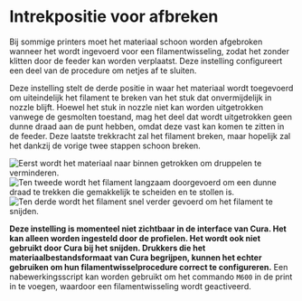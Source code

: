 Intrekpositie voor afbreken
====
Bij sommige printers moet het materiaal schoon worden afgebroken wanneer het wordt ingevoerd voor een filamentwisseling, zodat het zonder klitten door de feeder kan worden verplaatst. Deze instelling configureert een deel van de procedure om netjes af te sluiten.

Deze instelling stelt de derde positie in waar het materiaal wordt toegevoerd om uiteindelijk het filament te breken van het stuk dat onvermijdelijk in nozzle blijft. Hoewel het stuk in nozzle niet kan worden uitgetrokken vanwege de gesmolten toestand, mag het deel dat wordt uitgetrokken geen dunne draad aan de punt hebben, omdat deze vast kan komen te zitten in de feeder. Deze laatste trekkracht zal het filament breken, maar hopelijk zal het dankzij de vorige twee stappen schoon breken.

![Eerst wordt het materiaal naar binnen getrokken om druppelen te verminderen.](../../../articles/images/filament_switch_anti_ooze.svg)
![Ten tweede wordt het filament langzaam doorgevoerd om een ​​dunne draad te trekken die gemakkelijk te scheiden en te stollen is.](../../../articles/images/filament_switch_break_preparation.svg)
![Ten derde wordt het filament snel verder gevoerd om het filament te snijden.](../../../articles/images/filament_switch_break.svg)

**Deze instelling is momenteel niet zichtbaar in de interface van Cura. Het kan alleen worden ingesteld door de profielen. Het wordt ook niet gebruikt door Cura bij het snijden. Drukkers die het materiaalbestandsformaat van Cura begrijpen, kunnen het echter gebruiken om hun filamentwisselprocedure correct te configureren.**
Een nabewerkingsscript kan worden gebruikt om het commando `M600` in de print in te voegen, waardoor een filamentwisseling wordt geactiveerd.
